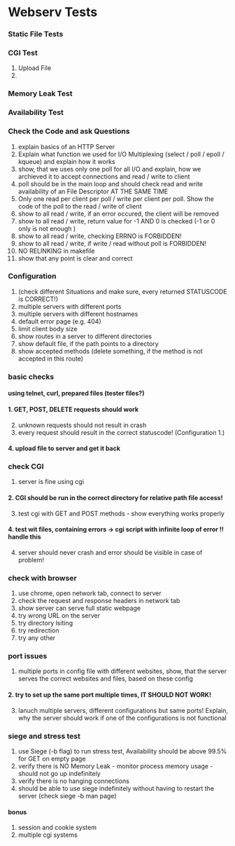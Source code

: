 # Webserv Tests

### Static File Tests

### CGI Test
1. Upload File
2. 

### Memory Leak Test

### Availability Test


### Check the Code and ask Questions
1. explain basics of an HTTP Server
2. Explain what function we used for I/O Multiplexing (select / poll / epoll /  kqueue) and explain how it works
3. show, that we uses only one poll for all I/O and explain, how we archieved it to accept connections and read / write to client
4. poll should be in the main loop and should check read and write availability of an File Descriptor AT THE SAME TIME
5. Only one read per client per poll / write per client per poll. Show the code of the poll to the read / write of client
6. show to all read / write, if an error occured, the client will be removed
7. show to all read / write, return value for -1 AND 0 is checked (-1 or 0 only is not enough )
8. show to all read / write, checking ERRNO is FORBIDDEN!
9. show to all read / write, if write / read without poll is FORBIDDEN!
10. NO RELINKING in makefile
11. show that any point is clear and correct

### Configuration
1. (check different Situations and make sure, every returned STATUSCODE is CORRECT!)
2. multiple servers with different ports
3. multiple servers with different hostnames
4. default error page (e.g. 404)
5. limit client body size
6. show routes in a server to different directories
7. show default file, if the path points to a directory
8. show accepted methods (delete something, if the method is not accepted in this route)

### basic checks
#### using telnet, curl, prepared files (tester files?)
#### 1. GET, POST, DELETE requests should work
2. unknown requests should not result in crash
3. every request should result in the correct statuscode! (Configuration 1.)
#### 4. upload file to server and get it back

### check CGI
1. server is fine using cgi
#### 2. CGI should be run in the correct directory for relative path file access!
3. test cgi with GET and POST methods - show everything works properly
#### 4. test wit files, containing errors -> cgi script with infinite loop of error !! handle this
4. server should never crash and error should be visible in case of problem!

### check with browser
1. use chrome, open network tab, connect to server
2. check the request and response headers in network tab
3. show server can serve full static webpage
4. try wrong URL on the server
5. try directory lsiting
6. try redirection
7. try any other

### port issues
1. multiple ports in config file with different websites, show, that the server serves the correct websites and files, based on these config
#### 2. try to set up the same port multiple times, IT SHOULD NOT WORK!
3. lanuch multiple servers, different configurations but same ports! Explain, why the server should work if one of the configurations is not functional

### siege and stress test
1. use Siege (-b flag) to run stress test, Availability should be above 99.5% for GET on empty page 
2. verify there is NO Memory Leak - monitor process memory usage - should not go up indefinitely
3. verify there is no hanging connections
4. should be able to use siege indefinitely without having to restart the server (check siege -b man page)

#### bonus
1. session and cookie system
2. multiple cgi systems

